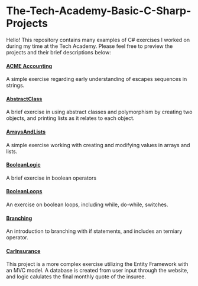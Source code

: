 # The-Tech-Academy-Basic-C-Sharp-Projects
Hello! This repository contains many examples of C# exercises I worked on during my time at the Tech Academy. Please feel free to preview the projects and their brief descriptions below:

#### [ACME Accounting](https://github.com/BrooksRadtke/The-Tech-Academy-Basic-C-Sharp-Projects/tree/main/Basic%20C%23%20Programs/ACME%20Accounting)
A simple exercise regarding early understanding of escapes sequences in strings.

#### [AbstractClass](https://github.com/BrooksRadtke/The-Tech-Academy-Basic-C-Sharp-Projects/tree/main/Basic%20C%23%20Programs/AbstractClass)
A brief exercise in using abstract classes and polymorphism by creating two objects, and printing lists as it relates to each object. 

#### [ArraysAndLists](https://github.com/BrooksRadtke/The-Tech-Academy-Basic-C-Sharp-Projects/tree/main/Basic%20C%23%20Programs/ArraysAndLists)
A simple exercise working with creating and modifying values in arrays and lists.

#### [BooleanLogic](https://github.com/BrooksRadtke/The-Tech-Academy-Basic-C-Sharp-Projects/tree/main/Basic%20C%23%20Programs/BooleanLogic)
A brief exercise in boolean operators

#### [BooleanLoops](https://github.com/BrooksRadtke/The-Tech-Academy-Basic-C-Sharp-Projects/tree/main/Basic%20C%23%20Programs/BooleanLoops)
An exercise on boolean loops, including while, do-while, switches.

#### [Branching](https://github.com/BrooksRadtke/The-Tech-Academy-Basic-C-Sharp-Projects/tree/main/Basic%20C%23%20Programs/BooleanLoops)
An introduction to branching with if statements, and includes an terniary operator.

#### [CarInsurance](https://github.com/BrooksRadtke/The-Tech-Academy-Basic-C-Sharp-Projects/tree/main/Basic%20C%23%20Programs/CarInsurance)
This project is a more complex exercise utilizing the Entity Framework with an MVC model. A database is created from user input through the website, and logic calulates the final monthly quote of the insuree.
